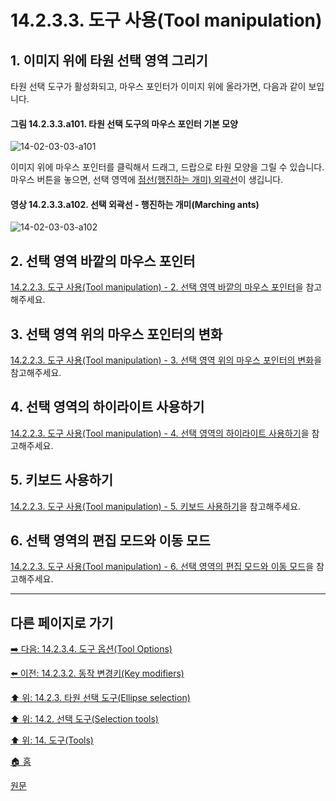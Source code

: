 # 14.2.3.3. 도구 사용(Tool manipulation)

<a id="14-02-03-03-s1"></a>

## 1. 이미지 위에 타원 선택 영역 그리기
타원 선택 도구가 활성화되고, 마우스 포인터가 이미지 위에 올라가면, 다음과 같이 보입니다.

#### 그림 14.2.3.3.a101. 타원 선택 도구의 마우스 포인터 기본 모양
![14-02-03-03-a101](https://github.com/wonder13662/gimp/assets/15767104/599a1f2b-547f-4aff-ab68-0c28f95ec3d6)

이미지 위에 마우스 포인터를 클릭해서 드래그, 드랍으로 타원 모양을 그릴 수 있습니다. 마우스 버튼을 놓으면, 선택 영역에 [점선(행진하는 개미) 외곽선](./19-glossaryx-marching_ants.md)이 생깁니다.

#### 영상 14.2.3.3.a102. 선택 외곽선 - 행진하는 개미(Marching ants)
![14-02-03-03-a102](https://github.com/wonder13662/gimp/assets/15767104/3b8c285e-a1c4-410b-a484-9898591b2c72)

## 2. 선택 영역 바깥의 마우스 포인터
[14.2.2.3. 도구 사용(Tool manipulation) - 2. 선택 영역 바깥의 마우스 포인터](./14-02-02-03-tool_manipulation.md#14-02-02-03-s2)을 참고해주세요.

## 3. 선택 영역 위의 마우스 포인터의 변화
[14.2.2.3. 도구 사용(Tool manipulation) - 3. 선택 영역 위의 마우스 포인터의 변화](./14-02-02-03-tool_manipulation.md#14-02-02-03-s3)을 참고해주세요.

## 4. 선택 영역의 하이라이트 사용하기
[14.2.2.3. 도구 사용(Tool manipulation) - 4. 선택 영역의 하이라이트 사용하기](./14-02-02-03-tool_manipulation.md#14-02-02-03-s4)을 참고해주세요.

## 5. 키보드 사용하기
[14.2.2.3. 도구 사용(Tool manipulation) - 5. 키보드 사용하기](./14-02-02-03-tool_manipulation.md#14-02-02-03-s5)을 참고해주세요.

## 6. 선택 영역의 편집 모드와 이동 모드
[14.2.2.3. 도구 사용(Tool manipulation) - 6. 선택 영역의 편집 모드와 이동 모드](./14-02-02-03-tool_manipulation.md#14-02-02-03-s6)을 참고해주세요.

***

## 다른 페이지로 가기

[➡️ 다음: 14.2.3.4. 도구 옵션(Tool Options)](./14-02-03-04-tool_options.md)

[⬅️ 이전: 14.2.3.2. 동작 변경키(Key modifiers)](./14-02-03-02-key_modifiers.md)

[⬆️ 위: 14.2.3. 타원 선택 도구(Ellipse selection)](./14-02-03-00-ellipse-selection.md)

[⬆️ 위: 14.2. 선택 도구(Selection tools)](./14-02-00-selection-tools.md)

[⬆️ 위: 14. 도구(Tools)](./14-00-tools.md)

[🏠 홈](./00-home.md)

[원문](https://docs.gimp.org/2.10/ko/gimp-tool-ellipse-select.html#tool-ellipse-select-manip)